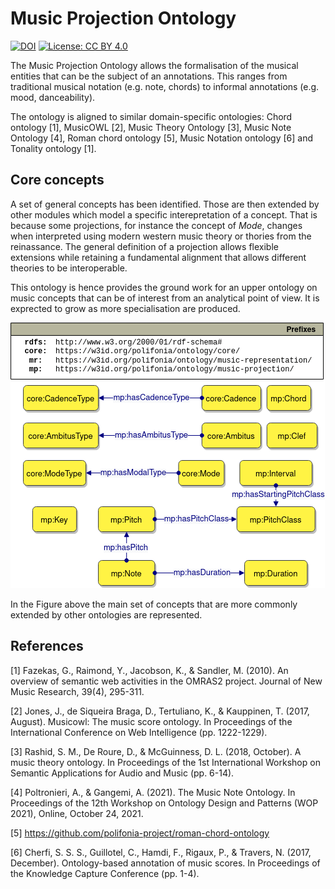 # Music Projection Ontology
[![DOI](https://zenodo.org/badge/372536364.svg)](https://zenodo.org/badge/latestdoi/372536364)
[![License: CC BY 4.0](https://img.shields.io/badge/License-CC_BY_4.0-lightgrey.svg)](https://creativecommons.org/licenses/by/4.0/)

The Music Projection Ontology allows the formalisation of the musical entities that can be the subject of an annotations. 
This ranges from traditional musical notation (e.g. note, chords) to informal annotations (e.g. mood, danceability).

The ontology is aligned to similar domain-specific ontologies: Chord ontology [1], MusicOWL [2], Music Theory Ontology [3], Music Note Ontology [4], Roman chord ontology [5], Music Notation ontology [6] and Tonality ontology [1].

## Core concepts
A set of general concepts has been identified. Those are then extended by other modules which model a specific interepretation of a concept.
That is because some projections, for instance the concept of *Mode*, changes when interpreted using modern western music theory or thories from the reinassance.
The general definition of a projection allows flexible extensions while retaining a fundamental alignment that allows different theories to be interoperable.

This ontology is hence provides the ground work for an upper ontology on music concepts that can be of interest from an analytical point of view. It is exprected to grow as more specialisation are produced.

![General set of concepts](diagrams/main_concepts.drawio.png "General set of concepts")

In the Figure above the main set of concepts that are more commonly extended by other ontologies are represented.

## References

[1] Fazekas, G., Raimond, Y., Jacobson, K., & Sandler, M. (2010). An overview of semantic web activities in the OMRAS2 project. Journal of New Music Research, 39(4), 295-311.

[2] Jones, J., de Siqueira Braga, D., Tertuliano, K., & Kauppinen, T. (2017, August). Musicowl: The music score ontology. In Proceedings of the International Conference on Web Intelligence (pp. 1222-1229).

[3] Rashid, S. M., De Roure, D., & McGuinness, D. L. (2018, October). A music theory ontology. In Proceedings of the 1st International Workshop on Semantic Applications for Audio and Music (pp. 6-14).

[4] Poltronieri, A., & Gangemi, A. (2021). The Music Note Ontology. In Proceedings of the 12th Workshop on Ontology Design and Patterns (WOP 2021), Online, October 24, 2021.

[5] https://github.com/polifonia-project/roman-chord-ontology

[6] Cherfi, S. S. S., Guillotel, C., Hamdi, F., Rigaux, P., & Travers, N. (2017, December). Ontology-based annotation of music scores. In Proceedings of the Knowledge Capture Conference (pp. 1-4).
